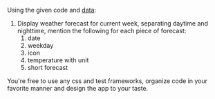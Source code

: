 Using the given code and [data](https://api.weather.gov/gridpoints/LWX/95,71/forecast):
1. Display weather forecast for current week, separating daytime and nighttime, mention the following for each piece of forecast:
   1. date
   2. weekday
   3. icon
   4. temperature with unit
   5. short forecast


You're free to use any css and test frameworks, organize code in your favorite manner and design the app to your taste.
